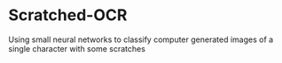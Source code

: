 # Scratched-OCR
Using small neural networks to classify computer generated images of a single character with some scratches
